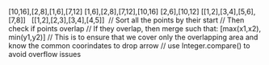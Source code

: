 [10,16],[2,8],[1,6],[7,12]
[1,6],[2,8],[7,12],[10,16]
[2,6],[10,12]
​
[[1,2],[3,4],[5,6],[7,8]]
​
​
[[1,2],[2,3],[3,4],[4,5]]
​
// Sort all the points by their start
// Then check if points overlap
// If they overlap, then merge such that: [max(x1,x2), min(y1,y2)]
// This is to ensure that we cover only the overlapping area and know the common coorindates to drop arrow
// use Integer.compare() to avoid overflow issues